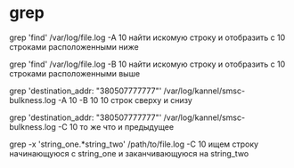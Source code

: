 # grep

grep 'find' /var/log/file.log -A 10 найти искомую строку и отобразить с 10 строками расположенными ниже

grep 'find' /var/log/file.log -B 10 найти искомую строку и отобразить с 10 строками расположенными выше 

grep 'destination_addr: "380507777777"' /var/log/kannel/smsc-bulkness.log -A 10 -B 10    10 строк сверху и снизу

grep 'destination_addr: "380507777777"' /var/log/kannel/smsc-bulkness.log -C 10          то же что и предыдущее

grep -x 'string_one.*string_two' /path/to/file.log -C 10 ищем строку начинающуюся с string_one и заканчивающуюся на string_two
